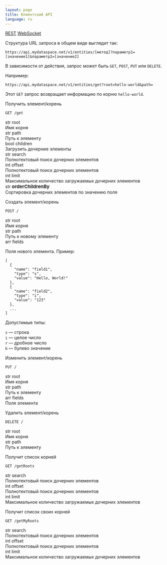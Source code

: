 ```yaml
---
layout: page
title: Клиентский API
language: ru
---
```


<div class="page-tab-list">
    <a href="/ru/docs/client-api" class="page-tab page-tab--active">REST</a>
    <a href="/ru/docs/client-api/websocket" class="page-tab">WebSocket</a>
</div>

Структура URL запроса в общем виде выглядит так:

````
https://api.mydataspace.net/v1/entities/[метод]?параметр1=[значение1]&параметр2=[значение2]
````

В зависимости от действия, запрос может быть ```GET```, ```POST```, ```PUT``` или ```DELETE```.

Например:

```
https://api.mydataspace.net/v1/entities/get?root=hello-world&path=
```

Этот ```GET``` запрос возвращает информацию по корню ```hello-world```.

<section class="page__section">
  <div class="row">
    <div class="col-md-4">
      <p class="feature__subtitle">Получить элемент/корень</p>
      <p></p>
    </div>
    <div class="col-md-8">
      <div class="highlighter-rouge">
        <pre class="highlight"><code><span class="highlight__request_type highlight__request_type--get">GET</span> /get</code></pre>
      </div>
      <div class="row">
        <div class="col-md-4">
          <div class="highlighter__var">
            <span class="highlight__var_type highlight__var_type--str">str</span> root
          </div>
        </div>
        <div class="col-md-8">
          Имя корня
        </div>
      </div>
      <div class="row">
        <div class="col-md-4">
          <div class="highlighter__var">
            <span class="highlight__var_type highlight__var_type--str">str</span> path
          </div>
        </div>
        <div class="col-md-8">
          Путь к элементу
        </div>
      </div>
      <div class="row">
        <div class="col-md-4">
          <div class="highlighter__var">
            <span class="highlight__var_type highlight__var_type--bool">bool</span> children
          </div>
        </div>
        <div class="col-md-8">
          Загрузить дочерние элементы
        </div>
      </div>
      <div class="row">
        <div class="col-md-4">
          <div class="highlighter__var">
            <span class="highlight__var_type highlight__var_type--str">str</span> search
          </div>
        </div>
        <div class="col-md-8">
          Полнотектовый поиск дочерних элементов
        </div>
      </div>
      <div class="row">
        <div class="col-md-4">
          <div class="highlighter__var">
            <span class="highlight__var_type highlight__var_type--int">int</span> offset
          </div>
        </div>
        <div class="col-md-8">
          Полнотектовый поиск дочерних элементов
        </div>
      </div>
      <div class="row">
        <div class="col-md-4">
          <div class="highlighter__var">
            <span class="highlight__var_type highlight__var_type--int">int</span> limit
          </div>
        </div>
        <div class="col-md-8">
          Максимальное количество загружаемых дочерних элементов
        </div>
      </div>
      <div class="row">
        <div class="col-md-4">
          <div class="highlighter__var">
            <span class="highlight__var_type highlight__var_type--str">str</span> <span style="font-size: 15px; font-weight: bold;">orderChildrenBy</span>
          </div>
        </div>
        <div class="col-md-8">
          Сортировка дочерних элементов по значению поля
        </div>
      </div>
    </div>
  </div>
</section>
<section class="page__section">
  <div class="row">
    <div class="col-md-4">
      <p class="feature__subtitle">Создать элемент/корень</p>
      <p></p>
    </div>
    <div class="col-md-8">
      <div class="highlighter-rouge">
        <pre class="highlight"><code><span class="highlight__request_type highlight__request_type--post">POST</span> /</code></pre>
      </div>
      <div class="row">
        <div class="col-md-4">
          <div class="highlighter__var">
            <span class="highlight__var_type highlight__var_type--str">str</span> root
          </div>
        </div>
        <div class="col-md-8">
          Имя корня
        </div>
      </div>
      <div class="row">
        <div class="col-md-4">
          <div class="highlighter__var">
            <span class="highlight__var_type highlight__var_type--str">str</span> path
          </div>
        </div>
        <div class="col-md-8">
            Путь к новому элементу
        </div>
      </div>
      <div class="row">
        <div class="col-md-4">
          <div class="highlighter__var">
            <span class="highlight__var_type highlight__var_type--str">arr</span> fields
          </div>
        </div>
        <div class="col-md-8">
            <p>Поля нового элемента. Пример:</p>
            <div class="highlighter-rouge">
              <pre class="highlight highlight--example"><code>[
  {
    "name": "field1",
    "type": "s",
    "value": "Hello, World!"
  },
  {
    "name": "field2",
    "type": "i",
    "value": "123"
  },
  ...
]
</code></pre></div>
            <p>
                Допустимые типы:
            </p>
            <p>
                <div><code>s</code> &mdash; строка</div>
                <div><code>i</code> &mdash; целое число</div>
                <div><code>r</code> &mdash; дробное число</div>
                <div><code>b</code> &mdash; булево значение</div>
            </p>
        </div>
      </div>
    </div>
  </div>
</section>
<section class="page__section">
  <div class="row">
    <div class="col-md-4">
        <p class="feature__subtitle">Изменить элемент/корень</p>
        <p></p>
    </div>
    <div class="col-md-8">
      <div class="highlighter-rouge">
        <pre class="highlight"><code><span class="highlight__request_type highlight__request_type--put">PUT</span> /</code></pre>
      </div>
      <div class="row">
        <div class="col-md-4">
          <div class="highlighter__var">
            <span class="highlight__var_type highlight__var_type--str">str</span> root
          </div>
        </div>
        <div class="col-md-8">
          Имя корня
        </div>
      </div>
      <div class="row">
        <div class="col-md-4">
          <div class="highlighter__var">
            <span class="highlight__var_type highlight__var_type--str">str</span> path
          </div>
        </div>
        <div class="col-md-8">
            Путь к элементу
        </div>
      </div>
      <div class="row">
        <div class="col-md-4">
          <div class="highlighter__var">
            <span class="highlight__var_type highlight__var_type--str">arr</span> fields
          </div>
        </div>
        <div class="col-md-8">
            Поля элемента
        </div>
      </div>
    </div>
  </div>
</section>

<section class="page__section">
  <div class="row">
    <div class="col-md-4">
        <p class="feature__subtitle">Удалить элемент/корень</p>
        <p></p>
    </div>
    <div class="col-md-8">
      <div class="highlighter-rouge">
        <pre class="highlight"><code><span class="highlight__request_type highlight__request_type--delete">DELETE</span> /</code></pre>
      </div>
      <div class="row">
        <div class="col-md-4">
          <div class="highlighter__var">
            <span class="highlight__var_type highlight__var_type--str">str</span> root
          </div>
        </div>
        <div class="col-md-8">
          Имя корня
        </div>
      </div>
      <div class="row">
        <div class="col-md-4">
          <div class="highlighter__var">
            <span class="highlight__var_type highlight__var_type--str">str</span> path
          </div>
        </div>
        <div class="col-md-8">
            Путь к элементу
        </div>
      </div>
    </div>
  </div>
</section>

<section class="page__section">
  <div class="row">
    <div class="col-md-4">
        <p class="feature__subtitle">Получит список корней</p>
        <p></p>
    </div>
    <div class="col-md-8">
      <div class="highlighter-rouge">
        <pre class="highlight"><code><span class="highlight__request_type highlight__request_type--get">GET</span> /getRoots</code></pre>
      </div>
      <div class="row">
        <div class="col-md-4">
          <div class="highlighter__var">
            <span class="highlight__var_type highlight__var_type--str">str</span> search
          </div>
        </div>
        <div class="col-md-8">
          Полнотектовый поиск дочерних элементов
        </div>
      </div>
      <div class="row">
        <div class="col-md-4">
          <div class="highlighter__var">
            <span class="highlight__var_type highlight__var_type--int">int</span> offset
          </div>
        </div>
        <div class="col-md-8">
          Полнотектовый поиск дочерних элементов
        </div>
      </div>
      <div class="row">
        <div class="col-md-4">
          <div class="highlighter__var">
            <span class="highlight__var_type highlight__var_type--int">int</span> limit
          </div>
        </div>
        <div class="col-md-8">
          Максимальное количество загружаемых дочерних элементов
        </div>
      </div>
    </div>
  </div>
</section>

<section class="page__section">
  <div class="row">
    <div class="col-md-4">
        <p class="feature__subtitle">Получит список своих корней</p>
        <p></p>
    </div>
    <div class="col-md-8">
      <div class="highlighter-rouge">
        <pre class="highlight"><code><span class="highlight__request_type highlight__request_type--get">GET</span> /getMyRoots</code></pre>
      </div>
      <div class="row">
        <div class="col-md-4">
          <div class="highlighter__var">
            <span class="highlight__var_type highlight__var_type--str">str</span> search
          </div>
        </div>
        <div class="col-md-8">
          Полнотектовый поиск дочерних элементов
        </div>
      </div>
      <div class="row">
        <div class="col-md-4">
          <div class="highlighter__var">
            <span class="highlight__var_type highlight__var_type--int">int</span> offset
          </div>
        </div>
        <div class="col-md-8">
          Полнотектовый поиск дочерних элементов
        </div>
      </div>
      <div class="row">
        <div class="col-md-4">
          <div class="highlighter__var">
            <span class="highlight__var_type highlight__var_type--int">int</span> limit
          </div>
        </div>
        <div class="col-md-8">
          Максимальное количество загружаемых дочерних элементов
        </div>
      </div>
    </div>
  </div>
</section>

